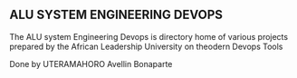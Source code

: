 ## ALU SYSTEM ENGINEERING DEVOPS

The ALU system Engineering Devops is directory home of various projects
prepared by the African Leadership University on theodern Devops
Tools

Done by UTERAMAHORO Avellin Bonaparte
